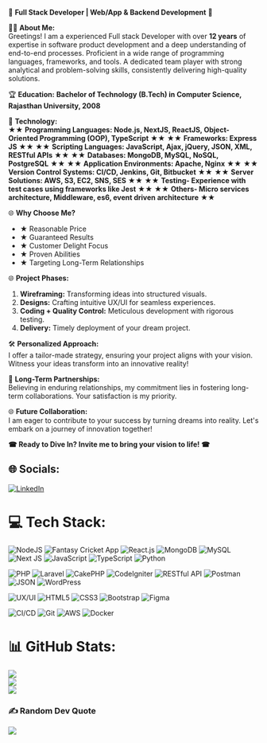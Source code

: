 🚀 **Full Stack Developer | Web/App & Backend Development** 🚀

👨‍💻 **About Me:**  
Greetings! I am a experienced Full stack Developer with over **12 years** of expertise in software product development and a deep understanding of end-to-end processes. Proficient in a wide range of programming languages, frameworks, and tools. A dedicated team player with strong analytical and problem-solving skills, consistently delivering high-quality solutions.

🏆 **Education:**
**Bachelor of Technology (B.Tech) in Computer Science, Rajasthan University, 2008**

🌟 **Technology:**  
★★ **Programming Languages: Node.js, NextJS, ReactJS, Object-Oriented Programming (OOP), TypeScript** ★★
★★ **Frameworks: Express JS** ★★ 
★★ **Scripting Languages: JavaScript, Ajax, jQuery, JSON, XML, RESTful APIs** ★★ 
★★ **Databases: MongoDB, MySQL, NoSQL, PostgreSQL** ★★ 
★★ **Application Environments: Apache, Nginx** ★★ 
★★ **Version Control Systems: CI/CD, Jenkins, Git, Bitbucket** ★★ 
★★ **Server Solutions: AWS, S3, EC2, SNS, SES** ★★ 
★★ **Testing- Experience with test cases using frameworks like Jest** ★★ 
★★ **Others- Micro services architecture, Middleware, es6, event driven architecture** ★★ 

🌐 **Why Choose Me?**  
- ★ Reasonable Price
- ★ Guaranteed Results
- ★ Customer Delight Focus
- ★ Proven Abilities
- ★ Targeting Long-Term Relationships

🌐 **Project Phases:**  
1. **Wireframing:** Transforming ideas into structured visuals.
2. **Designs:** Crafting intuitive UX/UI for seamless experiences.
3. **Coding + Quality Control:** Meticulous development with rigorous testing.
4. **Delivery:** Timely deployment of your dream project.

🛠 **Personalized Approach:**  
I offer a tailor-made strategy, ensuring your project aligns with your vision. Witness your ideas transform into an innovative reality!

🤝 **Long-Term Partnerships:**  
Believing in enduring relationships, my commitment lies in fostering long-term collaborations. Your satisfaction is my priority.

🌐 **Future Collaboration:**  
I am eager to contribute to your success by turning dreams into reality. Let's embark on a journey of innovation together!

**☎ Ready to Dive In? Invite me to bring your vision to life! ☎**


## 🌐 Socials:
[![LinkedIn](https://img.shields.io/badge/LinkedIn-%230077B5.svg?logo=linkedin&logoColor=white)](https://www.linkedin.com/in/khemit-full-stack-php-developer/) 

# 💻 Tech Stack:
![NodeJS](https://img.shields.io/badge/node.js-6DA55F?style=for-the-badge&logo=node.js&logoColor=white) 
![Fantasy Cricket App](https://img.shields.io/badge/Fantasy_Cricket_App-%23YourColor?style=for-the-badge)
![React.js](https://img.shields.io/badge/React.js-%2361DAFB?style=for-the-badge&logo=react&logoColor=white)
![MongoDB](https://img.shields.io/badge/MongoDB-%234ea94b.svg?style=for-the-badge&logo=mongodb&logoColor=white) 
![MySQL](https://img.shields.io/badge/MySQL-%2300758F?style=for-the-badge&logo=mysql&logoColor=white)
![Next JS](https://img.shields.io/badge/Next-black?style=for-the-badge&logo=next.js&logoColor=white) 
![JavaScript](https://img.shields.io/badge/javascript-%23323330.svg?style=for-the-badge&logo=javascript&logoColor=%23F7DF1E) 
![TypeScript](https://img.shields.io/badge/typescript-%23007ACC.svg?style=for-the-badge&logo=typescript&logoColor=white) 
![Python](https://img.shields.io/badge/Python-%233776AB?style=for-the-badge&logo=python&logoColor=white)

![PHP](https://img.shields.io/badge/PHP-%777BB4?style=for-the-badge&logo=php&logoColor=white)
![Laravel](https://img.shields.io/badge/Laravel-FF2D20?style=for-the-badge&logo=laravel&logoColor=white)
![CakePHP](https://img.shields.io/badge/CakePHP-%237D5A5A?style=for-the-badge&logo=cakephp&logoColor=white)
![CodeIgniter](https://img.shields.io/badge/CodeIgniter-%23EF4223?style=for-the-badge&logo=codeigniter&logoColor=white)
![RESTful API](https://img.shields.io/badge/RESTful_API-%23000000?style=for-the-badge&logo=rest&logoColor=white)
![Postman](https://img.shields.io/badge/Postman-%23FF6C37?style=for-the-badge&logo=postman&logoColor=white)
![JSON](https://img.shields.io/badge/JSON-%23000000?style=for-the-badge&logo=json&logoColor=white)
![WordPress](https://img.shields.io/badge/WordPress-%2321759B?style=for-the-badge&logo=wordpress&logoColor=white)

![UX/UI](https://img.shields.io/badge/UX/UI-%23444444?style=for-the-badge)
![HTML5](https://img.shields.io/badge/html5-%23E34F26.svg?style=for-the-badge&logo=html5&logoColor=white) 
![CSS3](https://img.shields.io/badge/css3-%231572B6.svg?style=for-the-badge&logo=css3&logoColor=white) 
![Bootstrap](https://img.shields.io/badge/bootstrap-%23563D7C.svg?style=for-the-badge&logo=bootstrap&logoColor=white) 
![Figma](https://img.shields.io/badge/figma-%23F24E1E.svg?style=for-the-badge&logo=figma&logoColor=white) 

![CI/CD](https://img.shields.io/badge/CI%2FCD-%2343853D?style=for-the-badge&logo=jenkins&logoColor=white)
![Git](https://img.shields.io/badge/Git-%23F05032?style=for-the-badge&logo=git&logoColor=white)
![AWS](https://img.shields.io/badge/AWS-%23232F3E?style=for-the-badge&logo=amazon-aws&logoColor=white)
![Docker](https://img.shields.io/badge/Docker-%232496ED?style=for-the-badge&logo=docker&logoColor=white)


# 📊 GitHub Stats:
![](https://github-readme-stats.vercel.app/api?username=khemit86&theme=dark&hide_border=false&include_all_commits=true&count_private=true)<br/>
![](https://github-readme-streak-stats.herokuapp.com/?user=khemit86&theme=dark&hide_border=false)<br/>
![](https://github-readme-stats.vercel.app/api/top-langs/?username=khemit86&theme=dark&hide_border=false&include_all_commits=true&count_private=true&layout=compact)


### ✍️ Random Dev Quote
![](https://quotes-github-readme.vercel.app/api?type=horizontal&theme=radical)
